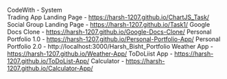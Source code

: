 CodeWith - System <br/>
Trading App Landing Page - https://harsh-1207.github.io/ChartJS_Task/
Social Group Landing Page - https://harsh-1207.github.io/Task1/
Google Docs Clone - https://harsh-1207.github.io/Google-Docs-Clone/
Personal Portfolio 1.0 - https://harsh-1207.github.io/Personal-Portfolio-App/
Personal Portfolio 2.0 - http://localhost:3000/Harsh_Bisht_Portfolio
Weather App - https://harsh-1207.github.io/Weather-App/
ToDoLiist App - https://harsh-1207.github.io/ToDoList-App/
Calculator - https://harsh-1207.github.io/Calculator-App/
